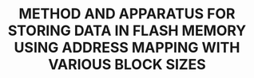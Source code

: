 ---
layout: publication-single
title: METHOD AND APPARATUS FOR STORING DATA IN FLASH MEMORY USING ADDRESS MAPPING WITH VARIOUS BLOCK SIZES
name: US Patent #9,298,384
first-author: 강수용
co-authors: 차재혁, 원유집, 윤성로, 최종무, 박성민
during: 2016.03.29
location: 미국
impactfactor: 
doi: 
note: 
categories: 
 - Flash Memory and Non-Volatile RAM
tag: 
 - Patents
---